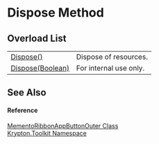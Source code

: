 # Dispose Method


## Overload List
<table>
<tr>
<td><a href="052023e9-566d-7d13-8027-b333c5864ad8.md">Dispose()</a></td>
<td>Dispose of resources.</td></tr>
<tr>
<td><a href="f2814074-cbe9-8e60-1f79-bca4f4ea6ba7.md">Dispose(Boolean)</a></td>
<td>For internal use only.</td></tr>
</table>

## See Also


#### Reference
<a href="f6ac704c-80d1-1e1e-305e-c102dff9b527.md">MementoRibbonAppButtonOuter Class</a>  
<a href="79d2eac2-21f4-54ff-7552-b20c33c30600.md">Krypton.Toolkit Namespace</a>  
